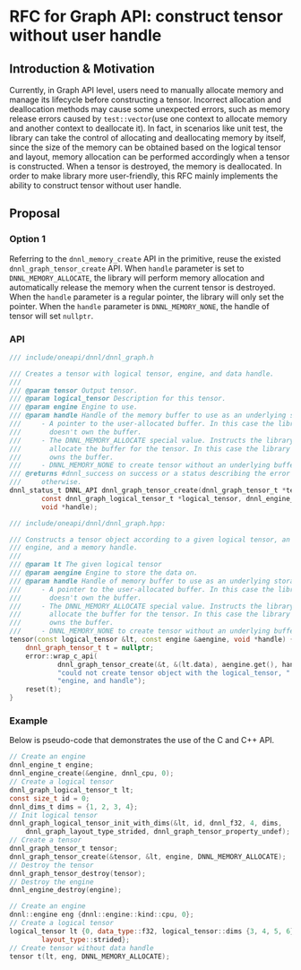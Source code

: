 # RFC for Graph API: construct tensor without user handle

## Introduction & Motivation

Currently, in Graph API level, users need to manually allocate memory and manage 
its lifecycle before constructing a tensor. Incorrect allocation and deallocation 
methods may cause some unexpected errors, such as memory release errors caused 
by `test::vector`(use one context to allocate memory and another context to deallocate 
it). In fact, in scenarios like unit test, the library can take the control of 
allocating and deallocating memory by itself, since the size of the memory can be 
obtained based on the logical tensor and layout, memory allocation can be performed 
accordingly when a tensor is constructed. When a tensor is destroyed, the memory is 
deallocated. In order to make library more user-friendly, this RFC mainly implements 
the ability to construct tensor without user handle.


## Proposal

### Option 1

Referring to the `dnnl_memory_create` API in the primitive, reuse the existed  
`dnnl_graph_tensor_create` API. When `handle` parameter is set to `DNNL_MEMORY_ALLOCATE`,
the library will perform memory allocation and automatically release the memory 
when the current tensor is destroyed. When the `handle` parameter is a regular pointer,
the library will only set the pointer. When the `handle` parameter is `DNNL_MEMORY_NONE`,
the handle of tensor will set `nullptr`.


### API

```c
/// include/oneapi/dnnl/dnnl_graph.h

/// Creates a tensor with logical tensor, engine, and data handle.
///
/// @param tensor Output tensor.
/// @param logical_tensor Description for this tensor.
/// @param engine Engine to use.
/// @param handle Handle of the memory buffer to use as an underlying storage.
///     - A pointer to the user-allocated buffer. In this case the library
///       doesn't own the buffer.
///     - The DNNL_MEMORY_ALLOCATE special value. Instructs the library to
///       allocate the buffer for the tensor. In this case the library
///       owns the buffer.
///     - DNNL_MEMORY_NONE to create tensor without an underlying buffer.
/// @returns #dnnl_success on success or a status describing the error
///     otherwise.
dnnl_status_t DNNL_API dnnl_graph_tensor_create(dnnl_graph_tensor_t *tensor,
        const dnnl_graph_logical_tensor_t *logical_tensor, dnnl_engine_t engine,
        void *handle);
```

```c++
/// include/oneapi/dnnl/dnnl_graph.hpp:

/// Constructs a tensor object according to a given logical tensor, an
/// engine, and a memory handle.
///
/// @param lt The given logical tensor
/// @param aengine Engine to store the data on.
/// @param handle Handle of memory buffer to use as an underlying storage.
///     - A pointer to the user-allocated buffer. In this case the library
///       doesn't own the buffer.
///     - The DNNL_MEMORY_ALLOCATE special value. Instructs the library to
///       allocate the buffer for the tensor. In this case the library
///       owns the buffer.
///     - DNNL_MEMORY_NONE to create tensor without an underlying buffer.
tensor(const logical_tensor &lt, const engine &aengine, void *handle) {
    dnnl_graph_tensor_t t = nullptr;
    error::wrap_c_api(
            dnnl_graph_tensor_create(&t, &(lt.data), aengine.get(), handle),
            "could not create tensor object with the logical_tensor, "
            "engine, and handle");
    reset(t);
}
```

### Example

Below is pseudo-code that demonstrates the use of the C and C++ API.
```c
// Create an engine
dnnl_engine_t engine;
dnnl_engine_create(&engine, dnnl_cpu, 0);
// Create a logical tensor
dnnl_graph_logical_tensor_t lt;
const size_t id = 0;
dnnl_dims_t dims = {1, 2, 3, 4};
// Init logical tensor
dnnl_graph_logical_tensor_init_with_dims(&lt, id, dnnl_f32, 4, dims, 
    dnnl_graph_layout_type_strided, dnnl_graph_tensor_property_undef);
// Create a tensor
dnnl_graph_tensor_t tensor;
dnnl_graph_tensor_create(&tensor, &lt, engine, DNNL_MEMORY_ALLOCATE);
// Destroy the tensor
dnnl_graph_tensor_destroy(tensor);
// Destroy the engine
dnnl_engine_destroy(engine);
```

```c++
// Create an engine
dnnl::engine eng {dnnl::engine::kind::cpu, 0};
// Create a logical tensor
logical_tensor lt {0, data_type::f32, logical_tensor::dims {3, 4, 5, 6},
        layout_type::strided};
// Create tensor without data handle
tensor t(lt, eng, DNNL_MEMORY_ALLOCATE);
```
